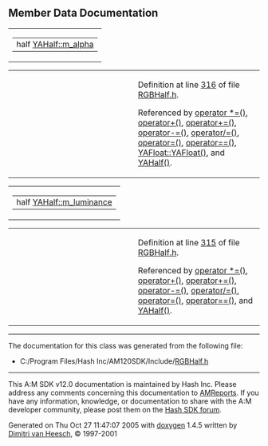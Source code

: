 ## Member Data Documentation

<span id="4886e6e79852ef5dfb91866eb6d07501" class="anchor"></span>

<table class="mdTable" data-cellpadding="2" data-cellspacing="0">
<colgroup>
<col style="width: 100%" />
</colgroup>
<tbody>
<tr>
<td class="mdRow"><table data-cellpadding="0" data-cellspacing="0" data-border="0">
<tbody>
<tr>
<td class="md" data-nowrap="" data-valign="top">half <a href="classYAHalf.md#4886e6e79852ef5dfb91866eb6d07501" class="el">YAHalf::m_alpha</a></td>
</tr>
</tbody>
</table></td>
</tr>
</tbody>
</table>

<table data-cellspacing="5" data-cellpadding="0" data-border="0">
<colgroup>
<col style="width: 50%" />
<col style="width: 50%" />
</colgroup>
<tbody>
<tr>
<td> </td>
<td><p>Definition at line <a href="RGBHalf_8h-source.md#l00316" class="el">316</a> of file <a href="RGBHalf_8h-source.md" class="el">RGBHalf.h</a>.</p>
<p>Referenced by <a href="RGBHalf_8h-source.md#l00395" class="el">operator *=()</a>, <a href="RGBHalf_8h-source.md#l00409" class="el">operator+()</a>, <a href="RGBHalf_8h-source.md#l00381" class="el">operator+=()</a>, <a href="RGBHalf_8h-source.md#l00388" class="el">operator-=()</a>, <a href="RGBHalf_8h-source.md#l00402" class="el">operator/=()</a>, <a href="RGBHalf_8h-source.md#l00374" class="el">operator=()</a>, <a href="RGBHalf_8h-source.md#l00416" class="el">operator==()</a>, <a href="RGBFloat_8inl-source.md#l00061" class="el">YAFloat::YAFloat()</a>, and <a href="RGBHalf_8h-source.md#l00368" class="el">YAHalf()</a>.</p></td>
</tr>
</tbody>
</table>

<span id="d3347f3949a75477be933f7f46102b97" class="anchor"></span>

<table class="mdTable" data-cellpadding="2" data-cellspacing="0">
<colgroup>
<col style="width: 100%" />
</colgroup>
<tbody>
<tr>
<td class="mdRow"><table data-cellpadding="0" data-cellspacing="0" data-border="0">
<tbody>
<tr>
<td class="md" data-nowrap="" data-valign="top">half <a href="classYAHalf.md#d3347f3949a75477be933f7f46102b97" class="el">YAHalf::m_luminance</a></td>
</tr>
</tbody>
</table></td>
</tr>
</tbody>
</table>

<table data-cellspacing="5" data-cellpadding="0" data-border="0">
<colgroup>
<col style="width: 50%" />
<col style="width: 50%" />
</colgroup>
<tbody>
<tr>
<td> </td>
<td><p>Definition at line <a href="RGBHalf_8h-source.md#l00315" class="el">315</a> of file <a href="RGBHalf_8h-source.md" class="el">RGBHalf.h</a>.</p>
<p>Referenced by <a href="RGBHalf_8h-source.md#l00395" class="el">operator *=()</a>, <a href="RGBHalf_8h-source.md#l00409" class="el">operator+()</a>, <a href="RGBHalf_8h-source.md#l00381" class="el">operator+=()</a>, <a href="RGBHalf_8h-source.md#l00388" class="el">operator-=()</a>, <a href="RGBHalf_8h-source.md#l00402" class="el">operator/=()</a>, <a href="RGBHalf_8h-source.md#l00374" class="el">operator=()</a>, <a href="RGBHalf_8h-source.md#l00416" class="el">operator==()</a>, and <a href="RGBHalf_8h-source.md#l00368" class="el">YAHalf()</a>.</p></td>
</tr>
</tbody>
</table>

------------------------------------------------------------------------

The documentation for this class was generated from the following file:

- C:/Program Files/Hash Inc/AM120SDK/Include/<a href="RGBHalf_8h-source.md" class="el">RGBHalf.h</a>

------------------------------------------------------------------------

<span class="small">This A:M SDK v12.0 documentation is maintained by Hash Inc. Please address any comments concerning this documentation to [AMReports](http://www.hash.com/reports). If you have any information, knowledge, or documentation to share with the A:M developer community, please post them on the [Hash SDK forum](http://www.hash.com/forums/index.php?showforum=11).</span>

Generated on Thu Oct 27 11:47:07 2005 with [<span class="image placeholder" original-image-src="doxygen.png" original-image-title="" height="45" width="100" align="middle" border="0">doxygen</span>](http://www.doxygen.org/index.html) 1.4.5 written by [Dimitri van Heesch](mailto:dimitri@stack.nl), © 1997-2001

